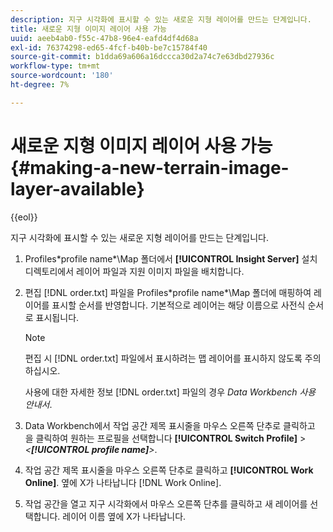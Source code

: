 ```yaml
---
description: 지구 시각화에 표시할 수 있는 새로운 지형 레이어를 만드는 단계입니다.
title: 새로운 지형 이미지 레이어 사용 가능
uuid: aeeb4ab0-f55c-47b8-96e4-eafd4df4d68a
exl-id: 76374298-ed65-4fcf-b40b-be7c15784f40
source-git-commit: b1dda69a606a16dccca30d2a74c7e63dbd27936c
workflow-type: tm+mt
source-wordcount: '180'
ht-degree: 7%

---
```


# 새로운 지형 이미지 레이어 사용 가능{#making-a-new-terrain-image-layer-available}

{{eol}}

지구 시각화에 표시할 수 있는 새로운 지형 레이어를 만드는 단계입니다.

1. Profiles\*profile name*\Map 폴더에서 **[!UICONTROL Insight Server]** 설치 디렉토리에서 레이어 파일과 지원 이미지 파일을 배치합니다.
1. 편집 [!DNL order.txt] 파일을 Profiles\*profile name*\Map 폴더에 매핑하여 레이어를 표시할 순서를 반영합니다. 기본적으로 레이어는 해당 이름으로 사전식 순서로 표시됩니다.

   >[!NOTE]
   >
   >편집 시 [!DNL order.txt] 파일에서 표시하려는 맵 레이어를 표시하지 않도록 주의하십시오.

   사용에 대한 자세한 정보 [!DNL order.txt] 파일의 경우 *Data Workbench 사용 안내서*.

1. Data Workbench에서 작업 공간 제목 표시줄을 마우스 오른쪽 단추로 클릭하고 을 클릭하여 원하는 프로필을 선택합니다 **[!UICONTROL Switch Profile]** > *&lt;**[!UICONTROL profile name]**>*.
1. 작업 공간 제목 표시줄을 마우스 오른쪽 단추로 클릭하고 **[!UICONTROL Work Online]**. 옆에 X가 나타납니다 [!DNL Work Online].
1. 작업 공간을 열고 지구 시각화에서 마우스 오른쪽 단추를 클릭하고 새 레이어를 선택합니다. 레이어 이름 옆에 X가 나타납니다.
